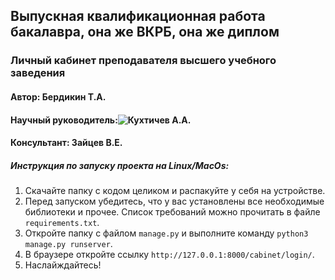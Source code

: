 ## Выпускная квалификационная работа бакалавра, она же ВКРБ, она же диплом  
### Личный кабинет преподавателя высшего учебного заведения  
#### Автор: Бердикин Т.А.
#### Научный руководитель:![Кухтичев А.А.](https://github.com/toshunster)
#### Консультант: Зайцев В.Е.
##### Инструкция по запуску проекта на Linux/MacOs:
1. Скачайте папку с кодом целиком и распакуйте у себя на устройстве.
2. Перед запуском убедитесь, что у вас установлены все необходимые библиотеки и прочее. Список требований можно прочитать в файле `requirements.txt`.  
3. Откройте папку с файлом `manage.py` и выполните команду `python3 manage.py runserver`.
4. В браузере откройте ссылку `http://127.0.0.1:8000/cabinet/login/`.
5. Наслайждайтесь!
